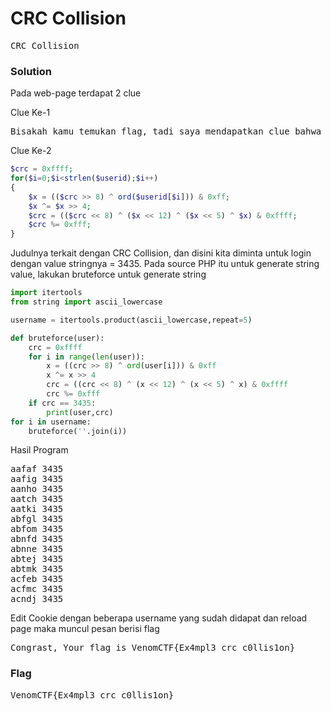 <h1><b>CRC Collision</h1></b>
<pre>
CRC Collision
</pre>
</b><h3>Solution</h3></b>
<p>Pada web-page terdapat 2 clue</p>
<p>Clue Ke-1</p>
<pre>
Bisakah kamu temukan flag, tadi saya mendapatkan clue bahwa flag terkait dengan desimal value 3435 dari text string
</pre>
Clue Ke-2

```php
$crc = 0xffff;
for($i=0;$i<strlen($userid);$i++)
{
    $x = (($crc >> 8) ^ ord($userid[$i])) & 0xff;
    $x ^= $x >> 4;
    $crc = (($crc << 8) ^ ($x << 12) ^ ($x << 5) ^ $x) & 0xffff;
    $crc %= 0xfff;
}
```
<p>Judulnya terkait dengan CRC Collision, dan disini kita diminta untuk login dengan value stringnya = 3435. Pada source PHP itu untuk generate string value, lakukan bruteforce 
untuk generate string</p>

```python
import itertools
from string import ascii_lowercase

username = itertools.product(ascii_lowercase,repeat=5)

def bruteforce(user):
    crc = 0xffff
    for i in range(len(user)):
        x = ((crc >> 8) ^ ord(user[i])) & 0xff
        x ^= x >> 4
        crc = ((crc << 8) ^ (x << 12) ^ (x << 5) ^ x) & 0xffff
        crc %= 0xfff
    if crc == 3435:
        print(user,crc)
for i in username:
    bruteforce(''.join(i))
```
<p>Hasil Program</p>
<pre>
aafaf 3435
aafig 3435
aanho 3435
aatch 3435
aatki 3435
abfgl 3435
abfom 3435
abnfd 3435
abnne 3435
abtej 3435
abtmk 3435
acfeb 3435
acfmc 3435
acndj 3435
</pre>
<p>Edit Cookie dengan beberapa username yang sudah didapat dan reload page maka muncul pesan berisi flag</p>
<pre>
Congrast, Your flag is VenomCTF{Ex4mpl3_crc_c0llis1on}
</pre>
</b><h3>Flag</h3></b>
<pre>
VenomCTF{Ex4mpl3_crc_c0llis1on}
</pre>
